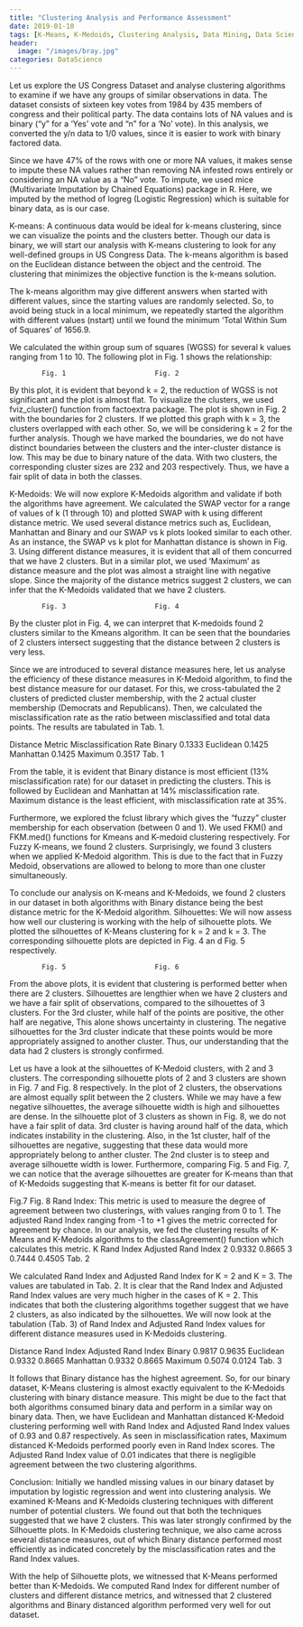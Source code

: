```yaml
---
title: "Clustering Analysis and Performance Assessment"
date: 2019-01-10
tags: [K-Means, K-Medoids, Clustering Analysis, Data Mining, Data Science, Machine Learning]
header:
  image: "/images/bray.jpg"
categories: DataScience
---
```


Let us explore the US Congress Dataset and analyse clustering algorithms to examine if we have any groups of similar observations in data. The dataset consists of sixteen key votes from 1984 by 435 members of congress and their political party. The data contains lots of NA values and is binary (“y” for a ‘Yes’ vote and “n” for a ‘No’ vote). In this analysis, we converted the y/n data to 1/0 values, since it is easier to work with binary factored data.

Since we have 47% of the rows with one or more NA values, it makes sense to impute these NA values rather than removing NA infested rows entirely or considering an NA value as a “No” vote. To impute, we used mice (Multivariate Imputation by Chained Equations) package in R. Here, we imputed by the method of logreg (Logistic Regression) which is suitable for binary data, as is our case.

K-means: A continuous data would be ideal for k-means clustering, since we can visualize the points and the clusters better. Though our data is binary, we will start our analysis with K-means clustering to look for any well-defined groups in US Congress Data. The k-means algorithm is based on the Euclidean distance between the object and the centroid. The clustering that minimizes the objective function is the k-means solution.

The k-means algorithm may give different answers when started with different values, since the starting values are randomly selected. So, to avoid being stuck in a local minimum, we repeatedly started the algorithm with different values (nstart) until we found the minimum ‘Total Within Sum of Squares’ of 1656.9.

We calculated the within group sum of squares (WGSS) for several k values ranging from 1 to 10. The following plot in Fig. 1 shows the relationship:


			Fig. 1						Fig. 2

By this plot, it is evident that beyond k = 2, the reduction of WGSS is not significant and the plot is almost flat. To visualize the clusters, we used fviz_cluster() function from factoextra package. The plot is shown in Fig. 2 with the boundaries for 2 clusters. If we plotted this graph with k = 3, the clusters overlapped with each other. So, we will be considering k = 2 for the further analysis. Though we have marked the boundaries, we do not have distinct boundaries between the clusters and the inter-cluster distance is low. This may be due to binary nature of the data. With two clusters, the corresponding cluster sizes are 232 and 203 respectively. Thus, we have a fair split of data in both the classes.

K-Medoids: We will now explore K-Medoids algorithm and validate if both the algorithms have agreement. We calculated the SWAP vector for a range of values of k (1 through 10) and plotted SWAP with k using different distance metric. We used several distance metrics such as, Euclidean, Manhattan and Binary and our SWAP vs k plots looked similar to each other. As an instance, the SWAP vs k plot for Manhattan distance is shown in Fig. 3. Using different distance measures, it is evident that all of them concurred that we have 2 clusters. But in a similar plot, we used ‘Maximum’ as distance measure and the plot was almost a straight line with negative slope. Since the majority of the distance metrics suggest 2 clusters, we can infer that the K-Medoids validated that we have 2 clusters.


			Fig. 3						Fig. 4

By the cluster plot in Fig. 4, we can interpret that K-medoids found 2 clusters similar to the Kmeans algorithm. It can be seen that the boundaries of 2 clusters intersect suggesting that the distance between 2 clusters is very less.

Since we are introduced to several distance measures here, let us analyse the efficiency of these distance measures in K-Medoid algorithm, to find the best distance measure for our dataset. For this, we cross-tabulated the 2 clusters of predicted cluster membership, with the 2 actual cluster membership (Democrats and Republicans). Then, we calculated the misclassification rate as the ratio between misclassified and total data points. The results are tabulated in Tab. 1.

Distance Metric	Misclassification Rate
Binary	0.1333
Euclidean	0.1425
Manhattan	0.1425
Maximum	0.3517
Tab. 1

From the table, it is evident that Binary distance is most efficient (13% misclassification rate) for our dataset in predicting the clusters. This is followed by Euclidean and Manhattan at 14% misclassification rate. Maximum distance is the least efficient, with misclassification rate at 35%.

Furthermore, we explored the fclust library which gives the “fuzzy” cluster membership for each observation (between 0 and 1). We used FKM() and FKM.med() functions for Kmeans and K-medoid clustering respectively. For Fuzzy K-means, we found 2 clusters. Surprisingly, we found 3 clusters when we applied K-Medoid algorithm. This is due to the fact that in Fuzzy Medoid, observations are allowed to belong to more than one cluster simultaneously.

To conclude our analysis on K-means and K-Medoids, we found 2 clusters in our dataset in both algorithms with Binary distance being the best distance metric for the K-Medoid algorithm.
Silhouettes: We will now assess how well our clustering is working with the help of silhouette plots. We plotted the silhouettes of K-Means clustering for k = 2 and k = 3. The corresponding silhouette plots are depicted in Fig. 4 an d Fig. 5 respectively.

			Fig. 5						Fig. 6

From the above plots, it is evident that clustering is performed better when there are 2 clusters. Silhouettes are lengthier when we have 2 clusters and we have a fair split of observations, compared to the silhouettes of 3 clusters. For the 3rd cluster, while half of the points are positive, the other half are negative, This alone shows uncertainty in clustering. The negative silhouettes for the 3rd cluster indicate that these points would be more appropriately assigned to another cluster. Thus, our understanding that the data had 2 clusters is strongly confirmed.

Let us have a look at the silhouettes of K-Medoid clusters, with 2 and 3 clusters. The corresponding silhouette plots of 2 and 3 clusters are shown in Fig. 7 and Fig. 8 respectively. In the plot of 2 clusters, the observations are almost equally split between the 2 clusters. While we may have a few negative silhouettes, the average silhouette width is high and silhouettes are dense. In the silhouette plot of 3 clusters as shown in Fig. 8, we do not have a fair split of data. 3rd cluster is having around half of the data, which indicates instability in the clustering. Also, in the 1st cluster, half of the silhouettes are negative, suggesting that these data would more appropriately belong to anther cluster. The 2nd cluster is to steep and average silhouette width is lower. Furthermore, comparing Fig. 5 and Fig. 7, we can notice that the average silhouettes are greater for K-means than that of K-Medoids suggesting that K-means is better fit for our dataset.

Fig.7						Fig. 8
Rand Index: This metric is used to measure the degree of agreement between two clusterings, with values ranging from 0 to 1. The adjusted Rand Index ranging from -1 to +1 gives the metric corrected for agreement by chance. In our analysis, we fed the clustering results of K-Means and K-Medoids algorithms to the classAgreement() function which calculates this metric.
K	Rand Index	Adjusted Rand Index
2	0.9332	0.8665
3	0.7444	0.4505
Tab. 2

We calculated Rand Index and Adjusted Rand Index for K = 2 and K = 3. The values are tabulated in Tab. 2. It is clear that the Rand Index and Adjusted Rand Index values are very much higher in the cases of K = 2. This indicates that both the clustering algorithms together suggest that we have 2 clusters, as also indicated by the silhouettes. We will now look at the tabulation (Tab. 3) of Rand Index and Adjusted Rand Index values for different distance measures used in K-Medoids clustering.

Distance	Rand Index	Adjusted Rand Index
Binary	0.9817	0.9635
Euclidean	0.9332	0.8665
Manhattan	0.9332	0.8665
Maximum	0.5074	0.0124
Tab. 3

It follows that Binary distance has the highest agreement. So, for our binary dataset, K-Means clustering is almost exactly equivalent to the K-Medoids clustering with binary distance measure. This might be due to the fact that both algorithms consumed binary data and perform in a similar way on binary data. Then, we have Euclidean and Manhattan distanced K-Medoid clustering performing well with Rand Index and Adjusted Rand Index values of 0.93 and 0.87 respectively. As seen in misclassification rates, Maximum distanced K-Medoids performed poorly even in Rand Index scores. The Adjusted Rand Index value of 0.01 indicates that there is negligible agreement between the two clustering algorithms.

Conclusion: Initially we handled missing values in our binary dataset by imputation by logistic regression and went into clustering analysis. We examined K-Means and K-Medoids clustering techniques with different number of potential clusters. We found out that both the techniques suggested that we have 2 clusters. This was later strongly confirmed by the Silhouette plots. In K-Medoids clustering technique, we also came across several distance measures, out of which Binary distance performed most efficiently as indicated concretely by the misclassification rates and the Rand Index values.

With the help of Silhouette plots, we witnessed that K-Means performed better than K-Medoids. We computed Rand Index for different number of clusters and different distance metrics, and witnessed that 2 clustered algorithms and Binary distanced algorithm performed very well for out dataset.

